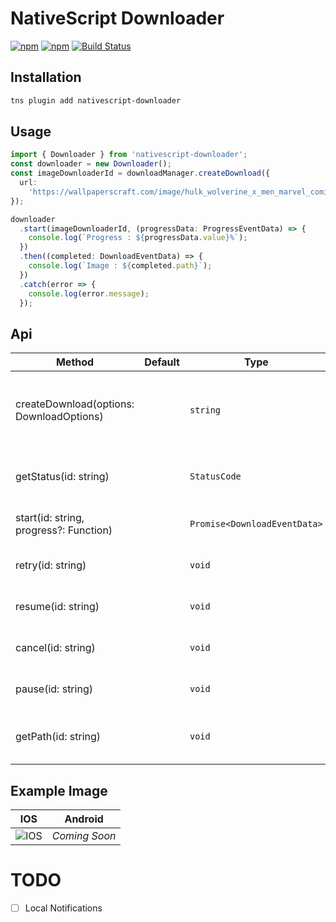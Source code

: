 # NativeScript Downloader

[![npm](https://img.shields.io/npm/v/nativescript-downloader.svg)](https://www.npmjs.com/package/nativescript-downloader)
[![npm](https://img.shields.io/npm/dt/nativescript-downloader.svg?label=npm%20downloads)](https://www.npmjs.com/package/nativescript-downloader)
[![Build Status](https://travis-ci.org//triniwiz/nativescript-downlaoder.svg?branch=master)](https://travis-ci.org/triniwiz/nativescript-downloader)

## Installation

```bash
tns plugin add nativescript-downloader
```

## Usage

```ts
import { Downloader } from 'nativescript-downloader';
const downloader = new Downloader();
const imageDownloaderId = downloadManager.createDownload({
  url:
    'https://wallpaperscraft.com/image/hulk_wolverine_x_men_marvel_comics_art_99032_3840x2400.jpg'
});

downloader
  .start(imageDownloaderId, (progressData: ProgressEventData) => {
    console.log(`Progress : ${progressData.value}%`);
  })
  .then((completed: DownloadEventData) => {
    console.log(`Image : ${completed.path}`);
  })
  .catch(error => {
    console.log(error.message);
  });
```

## Api

| Method                                   | Default | Type                         | Description                                           |
| ---------------------------------------- | ------- | ---------------------------- | ----------------------------------------------------- |
| createDownload(options: DownloadOptions) |         | `string`                     | Creates a download task it returns the id of the task |
| getStatus(id: string)                    |         | `StatusCode`                 | Gets the status of a download task.                   |
| start(id: string, progress?: Function)   |         | `Promise<DownloadEventData>` | Starts a download task.                               |
| retry(id: string)                        |         | `void`                       | Retries a download task.                              |
| resume(id: string)                       |         | `void`                       | Resumes a download task.                              |
| cancel(id: string)                       |         | `void`                       | Cancels a download task.                              |
| pause(id: string)                        |         | `void`                       | Pauses a download task.                               |
| getPath(id: string)                      |         | `void`                       | Return the path of a download task.                   |

## Example Image

| IOS                                     | Android       |
| --------------------------------------- | ------------- |
| ![IOS](https://i.imgur.com/WQqhhXF.gif) | _Coming Soon_ |

# TODO

* [ ] Local Notifications
